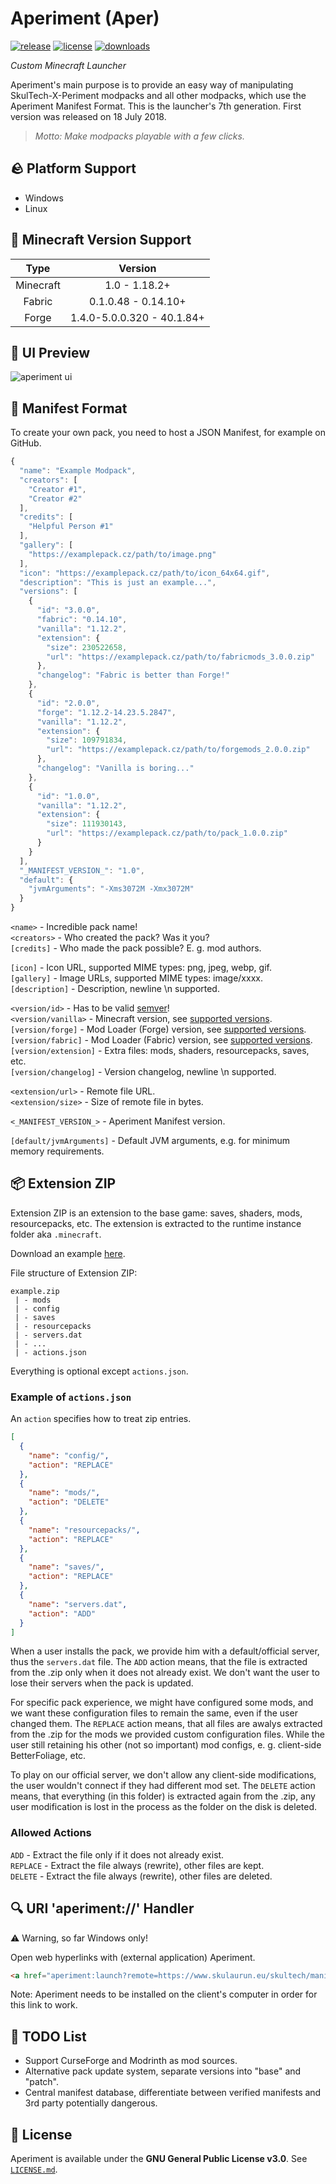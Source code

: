 # Aperiment (Aper)
[![release](https://img.shields.io/github/v/release/Skulaurun/Aperiment?color=blue)](https://github.com/Skulaurun/Aperiment/releases/latest)
[![license](https://img.shields.io/github/license/Skulaurun/Aperiment?color=blue)](https://github.com/Skulaurun/Aperiment/blob/main/LICENSE)
[![downloads](https://img.shields.io/github/downloads/Skulaurun/Aperiment/total?color=limegreen)](#)

*Custom Minecraft Launcher*

Aperiment's main purpose is to provide an easy way of manipulating SkulTech-X-Periment modpacks and all other modpacks, which use the Aperiment Manifest Format. This is the launcher's 7th generation. First version was released on 18 July 2018.

> *Motto: Make modpacks playable with a few clicks.*

## 🪨 Platform Support

- Windows
- Linux

## 🌷 Minecraft Version Support

| Type              | Version                    |
| :---------------: | :------------------------: |
| Minecraft         | 1.0 - 1.18.2+              |
| Fabric            | 0.1.0.48 - 0.14.10+        |
| Forge             | 1.4.0-5.0.0.320 - 40.1.84+ |

## 🧊 UI Preview
![aperiment ui](https://cdn.discordapp.com/attachments/587327745961230339/1076680460807192576/image.png)

## 📜 Manifest Format

To create your own pack, you need to host a JSON Manifest, for example on GitHub.

```js
{
  "name": "Example Modpack",
  "creators": [
    "Creator #1",
    "Creator #2"
  ],
  "credits": [
    "Helpful Person #1"
  ],
  "gallery": [
    "https://examplepack.cz/path/to/image.png"
  ],
  "icon": "https://examplepack.cz/path/to/icon_64x64.gif",
  "description": "This is just an example...",
  "versions": [
    {
      "id": "3.0.0",
      "fabric": "0.14.10",
      "vanilla": "1.12.2",
      "extension": {
        "size": 230522658,
        "url": "https://examplepack.cz/path/to/fabricmods_3.0.0.zip"
      },
      "changelog": "Fabric is better than Forge!"
    },
    {
      "id": "2.0.0",
      "forge": "1.12.2-14.23.5.2847",
      "vanilla": "1.12.2",
      "extension": {
        "size": 109791834,
        "url": "https://examplepack.cz/path/to/forgemods_2.0.0.zip"
      },
      "changelog": "Vanilla is boring..."
    },
    {
      "id": "1.0.0",
      "vanilla": "1.12.2",
      "extension": {
        "size": 111930143,
        "url": "https://examplepack.cz/path/to/pack_1.0.0.zip"
      }
    }
  ],
  "_MANIFEST_VERSION_": "1.0",
  "default": {
    "jvmArguments": "-Xms3072M -Xmx3072M"
  }
}
```

`<name>` - Incredible pack name!<br>
`<creators>` - Who created the pack? Was it you?<br>
`[credits]` - Who made the pack possible? E. g. mod authors.<br>

`[icon]` - Icon URL, supported MIME types: png, jpeg, webp, gif.<br>
`[gallery]` - Image URLs, supported MIME types: image/xxxx.<br>
`[description]` - Description, newline \n supported.

`<version/id>` - Has to be valid [semver](https://semver.org)!<br>
`<version/vanilla>` - Minecraft version, see [supported versions](https://github.com/Skulaurun/Aperiment#minecraft-version-support).<br>
`[version/forge]` - Mod Loader (Forge) version, see [supported versions](https://github.com/Skulaurun/Aperiment#minecraft-version-support).<br>
`[version/fabric]` - Mod Loader (Fabric) version, see [supported versions](https://github.com/Skulaurun/Aperiment#minecraft-version-support).<br>
`[version/extension]` - Extra files: mods, shaders, resourcepacks, saves, etc.<br>
`[version/changelog]` - Version changelog, newline \n supported.

`<extension/url>` - Remote file URL.<br>
`<extension/size>` - Size of remote file in bytes.

`<_MANIFEST_VERSION_>` - Aperiment Manifest version.

`[default/jvmArguments]` - Default JVM arguments, e.g. for minimum memory requirements.

## 📦 Extension ZIP
Extension ZIP is an extension to the base game: saves, shaders, mods, resourcepacks, etc. The extension is extracted to the runtime instance folder aka `.minecraft`.

Download an example [here](https://www.dropbox.com/s/bblcjk7wbdt351q/skultech-1.4.1.zip?dl=1).<br>

File structure of Extension ZIP:
```
example.zip
 | - mods
 | - config
 | - saves
 | - resourcepacks
 | - servers.dat
 | - ...
 | - actions.json
```

Everything is optional except `actions.json`.

### Example of `actions.json`
An `action` specifies how to treat zip entries.
```json
[
  {
    "name": "config/",
    "action": "REPLACE"
  },
  {
    "name": "mods/",
    "action": "DELETE"
  },
  {
    "name": "resourcepacks/",
    "action": "REPLACE"
  },
  {
    "name": "saves/",
    "action": "REPLACE"
  },
  {
    "name": "servers.dat",
    "action": "ADD"
  }
]
```
When a user installs the pack, we provide him with a default/official server, thus the `servers.dat` file. The `ADD` action means, that the file is extracted from the .zip only when it does not already exist. We don't want the user to lose their servers when the pack is updated.

For specific pack experience, we might have configured some mods, and we want these configuration files to remain the same, even if the user changed them. The `REPLACE` action means, that all files are awalys extracted from the .zip for the mods we provided custom configuration files. While the user still retaining his other (not so important) mod configs, e. g. client-side BetterFoliage, etc.

To play on our official server, we don't allow any client-side modifications, the user wouldn't connect if they had different mod set. The `DELETE` action means, that everything (in this folder) is extracted again from the .zip, any user modification is lost in the process as the folder on the disk is deleted.

### Allowed Actions

`ADD` - Extract the file only if it does not already exist.<br>
`REPLACE` - Extract the file always (rewrite), other files are kept.<br>
`DELETE` - Extract the file always (rewrite), other files are deleted.<br>

## 🔍 URI 'aperiment://' Handler
⚠️ Warning, so far Windows only!

Open web hyperlinks with (external application) Aperiment.<br>
```html
<a href="aperiment:launch?remote=https://www.skulaurun.eu/skultech/manifest.json">Open in Aperiment</a>
```
Note: Aperiment needs to be installed on the client's computer in order for this link to work.

## 📑 TODO List
- Support CurseForge and Modrinth as mod sources.
- Alternative pack update system, separate versions into "base" and "patch".
- Central manifest database, differentiate between verified manifests and 3rd party potentially dangerous.

## 💖 License
Aperiment is available under the **GNU General Public License v3.0**. See [`LICENSE.md`](https://github.com/Skulaurun/Aperiment/blob/master/LICENSE).
